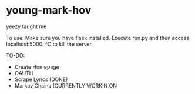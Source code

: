 young-mark-hov
===============
yeezy taught me 

To use: Make sure you have flask installed. Execute run.py and then access localhost:5000. ^C to kill the server.

TO-DO:
+ Create Homepage
+ OAUTH
+ Scrape Lyrics (DONE)
+ Markov Chains (CURRENTLY WORKIN ON
